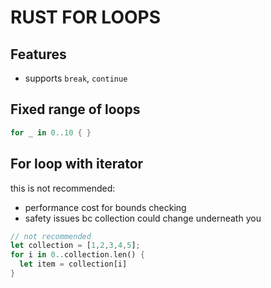 # RUST FOR LOOPS

## Features

- supports `break`, `continue`

## Fixed range of loops

```rust
for _ in 0..10 { }
```

## For loop with iterator

this is not recommended:

- performance cost for bounds checking
- safety issues bc collection could change underneath you

```rust
// not recommended
let collection = [1,2,3,4,5];
for i in 0..collection.len() {
  let item = collection[i]
}
```
